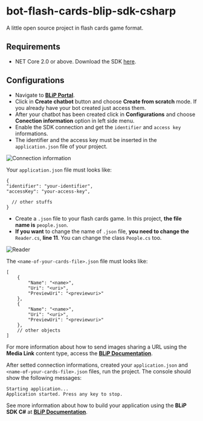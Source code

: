 # bot-flash-cards-blip-sdk-csharp

A little open source project in flash cards game format.

## Requirements

 * NET Core 2.0 or above. Download the SDK [here](https://dotnet.microsoft.com/learn/dotnet/hello-world-tutorial/intro).

## Configurations

 * Navigate to [**BLiP Portal**](https://portal.blip.ai).
 * Click in **Create chatbot** button and choose **Create from scratch** mode. If you already have your bot created just access them.
 * After your chatbot has been created click in **Configurations** and choose **Conection information** option in left side menu.
 * Enable the SDK connection and get the `identifier` and `access key` informations.
 * The identifier and the access key must be inserted in the `application.json` file of your project.

![Connection information](../bot-flash-cards-blip-sdk-csharp/Images/Connection.png)

Your `application.json` file must looks like:

	{
  	"identifier": "your-identifier",
  	"accessKey": "your-access-key",

	  // other stuffs
	}

 * Create a `.json` file to your flash cards game. In this project, **the file name is** `people.json`.
 * **If you want** to change the name of `.json` file, **you need to change the** `Reader.cs`, **line 11**. You can change the class `People.cs` too.

![Reader](../bot-flash-cards-blip-sdk-csharp/Images/Reader.png)

The `<name-of-your-cards-file>.json` file must looks like:

	[
    	{
			"Name": "<name>",
            "Uri": "<uri>",
            "PreviewUri": "<previewuri>"
        },
        {
        	"Name": "<name>",
            "Uri": "<uri>",
            "PreviewUri": "<previewuri>"
        },
        // other objects
    ]

For more information about how to send images sharing a URL using the **Media Link** content type, access the [**BLiP Documentation**](https://docs.blip.ai/?csharp#images).

After setted connection informations, created your `application.json` and `<name-of-your-cards-file>.json` files, run the project. The console should show the following messages:

	Starting application...
	Application started. Press any key to stop.

See more information about how to build your application using the **BLiP SDK C#** at [**BLiP Documentation**](https://docs.blip.ai/?csharp#using-sdk-csharp).